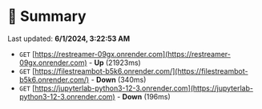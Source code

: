 # 📖 Summary
Last updated: **6/1/2024, 3:22:53 AM**

- `GET` [https://restreamer-09gx.onrender.com](https://restreamer-09gx.onrender.com) - **Up** (21923ms)
- `GET` [https://filestreambot-b5k6.onrender.com/](https://filestreambot-b5k6.onrender.com/) - **Down** (340ms)
- `GET` [https://jupyterlab-python3-12-3.onrender.com](https://jupyterlab-python3-12-3.onrender.com) - **Down** (196ms)
